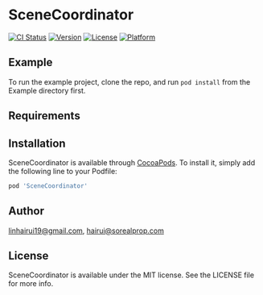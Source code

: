 # SceneCoordinator

[![CI Status](https://img.shields.io/travis/linhairui19@gmail.com/SceneCoordinator.svg?style=flat)](https://travis-ci.org/linhairui19@gmail.com/SceneCoordinator)
[![Version](https://img.shields.io/cocoapods/v/SceneCoordinator.svg?style=flat)](https://cocoapods.org/pods/SceneCoordinator)
[![License](https://img.shields.io/cocoapods/l/SceneCoordinator.svg?style=flat)](https://cocoapods.org/pods/SceneCoordinator)
[![Platform](https://img.shields.io/cocoapods/p/SceneCoordinator.svg?style=flat)](https://cocoapods.org/pods/SceneCoordinator)

## Example

To run the example project, clone the repo, and run `pod install` from the Example directory first.

## Requirements

## Installation

SceneCoordinator is available through [CocoaPods](https://cocoapods.org). To install
it, simply add the following line to your Podfile:

```ruby
pod 'SceneCoordinator'
```

## Author

linhairui19@gmail.com, hairui@sorealprop.com

## License

SceneCoordinator is available under the MIT license. See the LICENSE file for more info.
